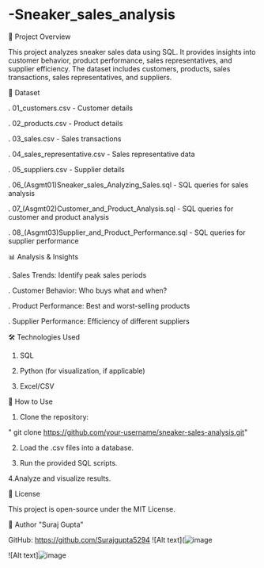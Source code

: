 # -Sneaker_sales_analysis


📌 Project Overview

This project analyzes sneaker sales data using SQL. It provides insights into customer behavior, product performance, sales representatives, and supplier efficiency. The dataset includes customers, products, sales transactions, sales representatives, and suppliers.

📂 Dataset

. 01_customers.csv - Customer details

. 02_products.csv - Product details

. 03_sales.csv - Sales transactions

. 04_sales_representative.csv - Sales representative data

. 05_suppliers.csv - Supplier details

. 06_(Asgmt01)Sneaker_sales_Analyzing_Sales.sql - SQL queries for sales analysis

. 07_(Asgmt02)Customer_and_Product_Analysis.sql - SQL queries for customer and product analysis

. 08_(Asgmt03)Supplier_and_Product_Performance.sql - SQL queries for supplier performance

📊 Analysis & Insights

. Sales Trends: Identify peak sales periods

. Customer Behavior: Who buys what and when?

. Product Performance: Best and worst-selling products

. Supplier Performance: Efficiency of different suppliers

🛠️ Technologies Used

1. SQL

2. Python (for visualization, if applicable)

3. Excel/CSV


🚀 How to Use

1. Clone the repository:

" git clone https://github.com/your-username/sneaker-sales-analysis.git"

2. Load the .csv files into a database.

3. Run the provided SQL scripts.

4.Analyze and visualize results.

📜 License

  This project is open-source under the MIT License.

👤 Author
"Suraj Gupta"

GitHub: https://github.com/Surajgupta5294
![Alt text](![image](https://github.com/user-attachments/assets/344593f0-90a3-48f0-8004-03ee73c419d6)

![Alt text]![image](https://github.com/user-attachments/assets/3177f9a3-adcf-4c12-828a-22b960c37d7f)
